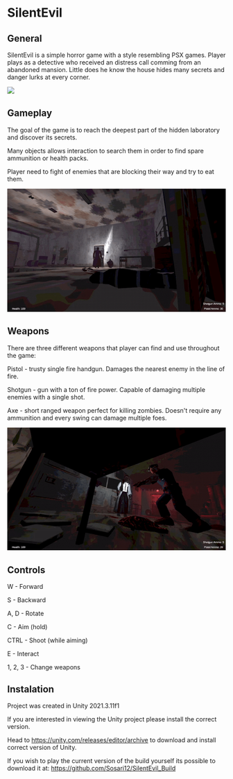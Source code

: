 # SilentEvil
## General
SilentEvil is a simple horror game with a style resembling PSX games. Player plays as a detective who received an distress call comming from an abandoned mansion.
Little does he know the house hides many secrets and danger lurks at every corner.

![](https://github.com/Sosari12/SilentEvil/blob/main/Media/Game_Presentation_1.gif)


## Gameplay
The goal of the game is to reach the deepest part of the hidden laboratory and discover its secrets.

Many objects allows interaction to search them in order to find spare ammunition or health packs.

Player need to fight of enemies that are blocking their way and try to eat them.

![](https://github.com/Sosari12/SilentEvil/blob/main/Media/Game_Presentation_2.gif)

## Weapons
There are three different weapons that player can find and use throughout the game:

Pistol - trusty single fire handgun. Damages the nearest enemy in the line of fire.

Shotgun - gun with a ton of fire power. Capable of damaging multiple enemies with a single shot.

Axe - short ranged weapon perfect for killing zombies. Doesn't require any ammunition and every swing can damage multiple foes.

![](https://github.com/Sosari12/SilentEvil/blob/main/Media/Game_Presentation_3.gif)

## Controls
W - Forward

S - Backward

A, D - Rotate

C - Aim (hold)

CTRL - Shoot (while aiming)

E - Interact

1, 2, 3 - Change weapons

## Instalation
Project was created in Unity 2021.3.11f1

If you are interested in viewing the Unity project please install the correct version. 

Head to https://unity.com/releases/editor/archive to download and install correct version of Unity.

If you wish to play the current version of the build yourself its possible to download it at: https://github.com/Sosari12/SilentEvil_Build 


